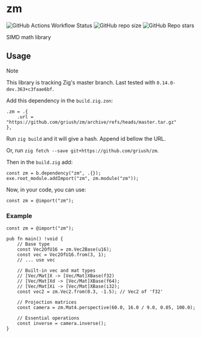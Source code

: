 # zm
![GitHub Actions Workflow Status](https://img.shields.io/github/actions/workflow/status/griush/zm/.github%2Fworkflows%2Fci.yaml?branch=master&style=for-the-badge)
![GitHub repo size](https://img.shields.io/github/repo-size/griush/zm?style=for-the-badge&logo=github)
![GitHub Repo stars](https://img.shields.io/github/stars/griush/zm?style=for-the-badge&logo=github&color=gold)

SIMD math library

## Usage
> [!NOTE]
> This library is tracking Zig's master branch. Last tested with `0.14.0-dev.363+c3faae6bf`.

Add this dependency in the `build.zig.zon`:

```zig
.zm = .{
    .url = "https://github.com/griush/zm/archive/refs/heads/master.tar.gz"
},

```
Run `zig build` and it will give a hash. Append id bellow the URL.

Or, run `zig fetch --save git+https://github.com/griush/zm`.

Then in the `build.zig` add:
```zig
const zm = b.dependency("zm", .{});
exe.root_module.addImport("zm", zm.module("zm"));
```
Now, in your code, you can use:
```zig
const zm = @import("zm");
```

### Example
```zig
const zm = @import("zm");

pub fn main() !void {
    // Base type
    const Vec2OfU16 = zm.Vec2Base(u16);
    const vec = Vec2OfU16.from(3, 1);
    // ... use vec

    // Built-in vec and mat types
    // [Vec/Mat]X -> [Vec/Mat]XBase(f32)
    // [Vec/Mat]Xd -> [Vec/Mat]XBase(f64);
    // [Vec/Mat]Xi -> [Vec/Mat]XBase(i32);
    const vec2 = zm.Vec2.from(0.3, -1.5); // Vec2 of 'f32'

    // Projection matrices
    const camera = zm.Mat4.perspective(60.0, 16.0 / 9.0, 0.05, 100.0);

    // Essential operations
    const inverse = camera.inverse();
}
```
